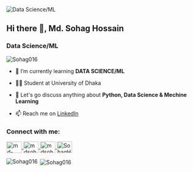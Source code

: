 ![Data Science/ML](https://media.licdn.com/dms/image/v2/D5616AQGHS9_XpK2nmQ/profile-displaybackgroundimage-shrink_350_1400/profile-displaybackgroundimage-shrink_350_1400/0/1724173655151?e=1729728000&v=beta&t=Z7SvMOoHh7oa1MGjzfg2UxtHoUge9AuKedrBv5--QgI)

<h2 align="left">Hi there 👋, Md. Sohag Hossain </h2>
<h3  align="left"> Data Science/ML</h3>

<p align="left"> <img src="https://komarev.com/ghpvc/?username=Sohag016&label=Profile%20views&color=0e75b6&style=flat" alt="Sohag016" /> </p>

- 🌱 I’m currently learning **DATA SCIENCE/ML**

- 👨‍💻 Student at University of Dhaka

- 💬 Let's go discuss anything about **Python, Data Science & Mechine Learning**
  

- 📫 Reach me on [LinkedIn](https://www.linkedin.com/in/md-sohag-hossain-4687b6268/)


<h3 align="left">Connect with me:</h3>
<p align="left">

<a href="https://www.linkedin.com/in/md-sohag-hossain-4687b6268/" target="blank">
  <img align="center" src="https://raw.githubusercontent.com/rahuldkjain/github-profile-readme-generator/master/src/images/icons/Social/linked-in-alt.svg" alt="md-sohag-hossain" height="30" width="40" />
</a>


<a href="https://www.facebook.com/mdsohag.hosen.96558" target="blank">
  <img align="center" src="https://raw.githubusercontent.com/rahuldkjain/github-profile-readme-generator/master/src/images/icons/Social/facebook.svg" alt="mdsohag.hosen.96558" height="30" width="40" />
</a>

<a href="https://www.instagram.com/mdsohag.hosen.96558?igsh=MWFjcWV3ZnpnbXh0OA==" target="blank">
  <img align="center" src="https://raw.githubusercontent.com/rahuldkjain/github-profile-readme-generator/master/src/images/icons/Social/instagram.svg" alt="mdsohag.hosen.96558" height="30" width="40" />
</a>

<a href="https://www.youtube.com/@SohagH-75" target="blank">
  <img align="center" src="https://raw.githubusercontent.com/rahuldkjain/github-profile-readme-generator/master/src/images/icons/Social/youtube.svg" alt="SohagH-75" height="30" width="40" />
</a>

</p>

<p><img align="left" src="https://github-readme-stats.vercel.app/api/top-langs?username=Sohag016&show_icons=true&locale=en&layout=compact" alt="Sohag016" /></p>

<p>&nbsp;<img align="center" src="https://github-readme-stats.vercel.app/api?username=Sohag016&show_icons=true&locale=en" alt="Sohag016" /></p>




